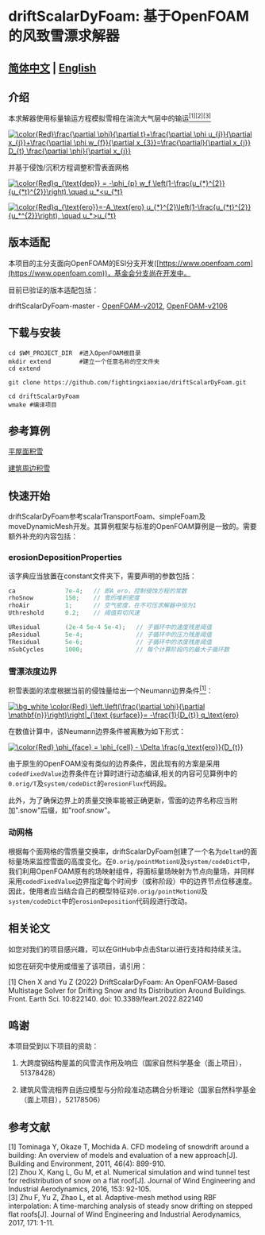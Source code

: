 # driftScalarDyFoam: 基于OpenFOAM的风致雪漂求解器

## [简体中文](./README.md) | [English](./README_EN.md)
## 介绍

本求解器使用标量输运方程模拟雪相在湍流大气层中的输运[<sup>[1]](#refer-1)[<sup>[2]](#refer-2)[<sup>[3]](#refer-3)

<a href="https://www.codecogs.com/eqnedit.php?latex=\bg_white&space;\color{Red}\frac{\partial&space;\phi}{\partial&space;t}&plus;\frac{\partial&space;\phi&space;u_{j}}{\partial&space;x_{j}}&plus;\frac{\partial&space;\phi&space;w_{f}}{\partial&space;x_{3}}=\frac{\partial}{\partial&space;x_{j}}&space;D_{t}&space;\frac{\partial&space;\phi}{\partial&space;x_{j}}" target="_blank"><img src="https://latex.codecogs.com/svg.latex?\bg_white&space;\color{Red}\frac{\partial&space;\phi}{\partial&space;t}&plus;\frac{\partial&space;\phi&space;u_{j}}{\partial&space;x_{j}}&plus;\frac{\partial&space;\phi&space;w_{f}}{\partial&space;x_{3}}=\frac{\partial}{\partial&space;x_{j}}&space;D_{t}&space;\frac{\partial&space;\phi}{\partial&space;x_{j}}" title="\color{Red}\frac{\partial \phi}{\partial t}+\frac{\partial \phi u_{j}}{\partial x_{j}}+\frac{\partial \phi w_{f}}{\partial x_{3}}=\frac{\partial}{\partial x_{j}} D_{t} \frac{\partial \phi}{\partial x_{j}}" /></a>

并基于侵蚀/沉积方程调整积雪表面网格

<a href="https://www.codecogs.com/eqnedit.php?latex=\bg_white&space;\color{Red}q_{\text{dep}}&space;=&space;-\phi_{p}&space;w_f&space;\left(1-\frac{u_{*}^{2}}{u_{*t}^{2}}\right),\quad&space;u_*<u_{*t}" target="_blank"><img src="https://latex.codecogs.com/svg.latex?\bg_white&space;\color{Red}q_{\text{dep}}&space;=&space;-\phi_{p}&space;w_f&space;\left(1-\frac{u_{*}^{2}}{u_{*t}^{2}}\right),\quad&space;u_*<u_{*t}" title="\color{Red}q_{\text{dep}} = -\phi_{p} w_f \left(1-\frac{u_{*}^{2}}{u_{*t}^{2}}\right),\quad u_*<u_{*t}" /></a>

<a href="https://www.codecogs.com/eqnedit.php?latex=\bg_white&space;\color{Red}q_{\text{ero}}=-A_\text{ero}&space;u_{*}^{2}\left(1-\frac{u_{*t}^{2}}{u_*^{2}}\right),&space;\quad&space;u_*>u_{*t}" target="_blank"><img src="https://latex.codecogs.com/svg.latex?\bg_white&space;\color{Red}q_{\text{ero}}=-A_\text{ero}&space;u_{*}^{2}\left(1-\frac{u_{*t}^{2}}{u_*^{2}}\right),&space;\quad&space;u_*>u_{*t}" title="\color{Red}q_{\text{ero}}=-A_\text{ero} u_{*}^{2}\left(1-\frac{u_{*t}^{2}}{u_*^{2}}\right), \quad u_*>u_{*t}" /></a>

## 版本适配
本项目的主分支面向OpenFOAM的ESI分支开发([https://www.openfoam.com](https://www.openfoam.com))，基金会分支尚在开发中。

目前已验证的版本适配包括：

driftScalarDyFoam-master - [OpenFOAM-v2012](https://www.openfoam.com/download/release-history), [OpenFOAM-v2106](https://www.openfoam.com/download/release-history)

## 下载与安装

```shell
cd $WM_PROJECT_DIR  #进入OpenFOAM根目录
mkdir extend        #建立一个任意名称的空文件夹
cd extend

git clone https://github.com/fightingxiaoxiao/driftScalarDyFoam.git

cd driftScalarDyFoam
wmake #编译项目
```

## 参考算例

[平屋面积雪](./tutorials/flatRoof3D)

[建筑周边积雪](./tutorials/snowAroundBuilding)

## 快速开始

driftScalarDyFoam参考scalarTransportFoam、simpleFoam及moveDynamicMesh开发。其算例框架与标准的OpenFOAM算例是一致的。需要额外补充的内容包括：

### erosionDepositionProperties

该字典应当放置在constant文件夹下，需要声明的参数包括：

```cpp
ca              7e-4;   // 即A_ero，控制侵蚀方程的常数
rhoSnow         150;    // 雪的堆积密度         
rhoAir          1;      // 空气密度，在不可压求解器中恒为1
Uthreshold      0.2;    // 阈值剪切风速

UResidual       (2e-4 5e-4 5e-4);   // 子循环中的速度残差阈值
pResidual       5e-4;               // 子循环中的压力残差阈值
TResidual       5e-6;               // 子循环中的浓度残差阈值
nSubCycles      1000;               // 每个计算阶段内的最大子循环数
```

### 雪漂浓度边界

积雪表面的浓度根据当前的侵蚀量给出一个Neumann边界条件[<sup>[1]](#refer-1)：

<a href="https://www.codecogs.com/eqnedit.php?latex=\bg_white&space;\color{Red}&space;\left.\left(\frac{\partial&space;\phi}{\partial&space;\mathbf{n}}\right)\right|_{\text&space;{surface}}=&space;-\frac{1}{D_{t}}&space;q_\text{ero}" target="_blank"><img src="https://latex.codecogs.com/svg.latex?\bg_white&space;\color{Red}&space;\left.\left(\frac{\partial&space;\phi}{\partial&space;\mathbf{n}}\right)\right|_{\text&space;{surface}}=&space;-\frac{1}{D_{t}}&space;q_\text{ero}" title="\bg_white \color{Red} \left.\left(\frac{\partial \phi}{\partial \mathbf{n}}\right)\right|_{\text {surface}}= -\frac{1}{D_{t}} q_\text{ero}" /></a>

在数值计算中，该Neumann边界条件被离散为如下形式：

<a href="https://www.codecogs.com/eqnedit.php?latex=\color{Red}&space;\phi_{face}&space;=&space;\phi_{cell}&space;-&space;\Delta&space;\frac{q_\text{ero}}{D_{t}}" target="_blank"><img src="https://latex.codecogs.com/svg.latex?\color{Red}&space;\phi_{face}&space;=&space;\phi_{cell}&space;-&space;\Delta&space;\frac{q_\text{ero}}{D_{t}}" title="\color{Red} \phi_{face} = \phi_{cell} - \Delta \frac{q_\text{ero}}{D_{t}}" /></a>

由于原生的OpenFOAM没有类似的边界条件，因此现有的方案是采用`codedFixedValue`边界条件在计算时进行动态编译,相关的内容可见算例中的`0.orig/T`及`system/codeDict`的`erosionFlux`代码段。

此外，为了确保边界上的质量交换率能被正确更新，雪面的边界名称应当附加".snow"后缀，如"roof.snow"。
### 动网格

根据每个面网格的雪质量交换率，driftScalarDyFoam创建了一个名为`deltaH`的面标量场来监控雪面的高度变化。在`0.orig/pointMotionU`及`system/codeDict`中，我们利用OpenFOAM原有的场映射组件，将面标量场映射为节点向量场，并同样采用`codedFixedValue`边界指定每个时间步（或称阶段）中的边界节点位移速度。因此，使用者应当结合自己的模型特征对`0.orig/pointMotionU`及`system/codeDict`中的`erosionDeposition`代码段进行改动。

## 相关论文

如您对我们的项目感兴趣，可以在GitHub中点击Star以进行支持和持续关注。

如您在研究中使用或借鉴了该项目，请引用：

[1] Chen X and Yu Z (2022) DriftScalarDyFoam: An OpenFOAM-Based Multistage Solver for Drifting Snow and Its Distribution Around Buildings. Front. Earth Sci. 10:822140. doi: 10.3389/feart.2022.822140


## 鸣谢

本项目受到以下项目的资助：

1. 大跨度钢结构屋盖的风雪流作用及响应（国家自然科学基金（面上项目），51378428）

2. 建筑风雪流相界自适应模型与分阶段准动态耦合分析理论（国家自然科学基金（面上项目），52178506）
## 参考文献
<div id="refer-1"></div>
[1] Tominaga Y, Okaze T, Mochida A. CFD modeling of snowdrift around a building: An overview of models and evaluation of a new approach[J]. Building and Environment, 2011, 46(4): 899-910.

<div id="refer-2"></div>
[2] Zhou X, Kang L, Gu M, et al. Numerical simulation and wind tunnel test for redistribution of snow on a flat roof[J]. Journal of Wind Engineering and Industrial Aerodynamics, 2016, 153: 92-105.

<div id="refer-3"></div>
[3] Zhu F, Yu Z, Zhao L, et al. Adaptive-mesh method using RBF interpolation: A time-marching analysis of steady snow drifting on stepped flat roofs[J]. Journal of Wind Engineering and Industrial Aerodynamics, 2017, 171: 1-11.